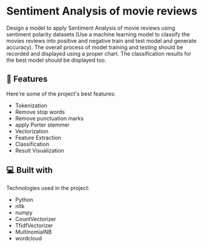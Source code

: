 <h1 align="center" id="title">Sentiment Analysis of movie reviews</h1>

<p id="description">Design a model to apply Sentiment Analysis of movie reviews using sentiment polarity datasets (Use a machine learning model to classify the movies reviews into positive and negative train and test model and generate accuracy). The overall process of model training and testing should be recorded and displayed using a proper chart. The classification results for the best model should be displayed too.</p>
  
<h2>🧐 Features</h2>

Here're some of the project's best features:

*   Tokenization
*   Remove stop words
*   Remove punctuation marks
*   apply Porter stemmer
*   Vectorization
*   Feature Extraction
*   Classification
*   Result Visualization

  
  
<h2>💻 Built with</h2>

Technologies used in the project:

*   Python
*   nltk
*   numpy
*   CountVectorizer
*   TfidfVectorizer
*   MultinomialNB
*   wordcloud
